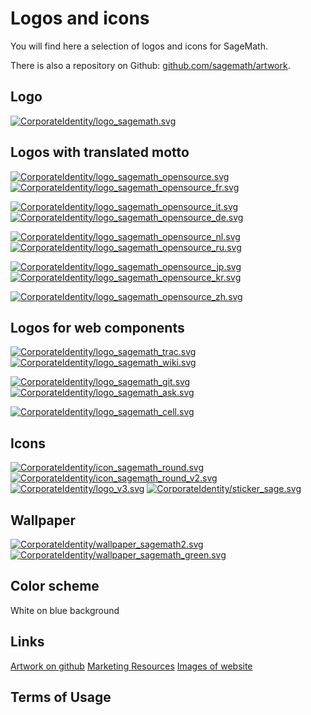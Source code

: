

# Logos and icons

You will find here a selection of logos and icons for SageMath. 

There is also a repository on Github: <a class="https" href="https://github.com/sagemath/artwork">github.com/sagemath/artwork</a>. 


## Logo

<a href="CorporateIdentity/logo_sagemath.svg">![CorporateIdentity/logo_sagemath.svg](CorporateIdentity/logo_sagemath.svg)</a>  


## Logos with translated motto

<a href="CorporateIdentity/logo_sagemath_opensource.svg">![CorporateIdentity/logo_sagemath_opensource.svg](CorporateIdentity/logo_sagemath_opensource.svg)</a> <a href="CorporateIdentity/logo_sagemath_opensource_fr.svg">![CorporateIdentity/logo_sagemath_opensource_fr.svg](CorporateIdentity/logo_sagemath_opensource_fr.svg)</a>  

<a href="CorporateIdentity/logo_sagemath_opensource_it.svg">![CorporateIdentity/logo_sagemath_opensource_it.svg](CorporateIdentity/logo_sagemath_opensource_it.svg)</a> <a href="CorporateIdentity/logo_sagemath_opensource_de.svg">![CorporateIdentity/logo_sagemath_opensource_de.svg](CorporateIdentity/logo_sagemath_opensource_de.svg)</a>  

<a href="CorporateIdentity/logo_sagemath_opensource_nl.svg">![CorporateIdentity/logo_sagemath_opensource_nl.svg](CorporateIdentity/logo_sagemath_opensource_nl.svg)</a> <a href="CorporateIdentity/logo_sagemath_opensource_ru.svg">![CorporateIdentity/logo_sagemath_opensource_ru.svg](CorporateIdentity/logo_sagemath_opensource_ru.svg)</a>  

<a href="CorporateIdentity/logo_sagemath_opensource_jp.svg">![CorporateIdentity/logo_sagemath_opensource_jp.svg](CorporateIdentity/logo_sagemath_opensource_jp.svg)</a>  <a href="CorporateIdentity/logo_sagemath_opensource_kr.svg">![CorporateIdentity/logo_sagemath_opensource_kr.svg](CorporateIdentity/logo_sagemath_opensource_kr.svg)</a>  

<a href="CorporateIdentity/logo_sagemath_opensource_zh.svg">![CorporateIdentity/logo_sagemath_opensource_zh.svg](CorporateIdentity/logo_sagemath_opensource_zh.svg)</a>  


## Logos for web components

<a href="CorporateIdentity/logo_sagemath_trac.svg">![CorporateIdentity/logo_sagemath_trac.svg](CorporateIdentity/logo_sagemath_trac.svg)</a> <a href="CorporateIdentity/logo_sagemath_wiki.svg">![CorporateIdentity/logo_sagemath_wiki.svg](CorporateIdentity/logo_sagemath_wiki.svg)</a>  

<a href="CorporateIdentity/logo_sagemath_git.svg">![CorporateIdentity/logo_sagemath_git.svg](CorporateIdentity/logo_sagemath_git.svg)</a> <a href="CorporateIdentity/logo_sagemath_ask.svg">![CorporateIdentity/logo_sagemath_ask.svg](CorporateIdentity/logo_sagemath_ask.svg)</a>  

<a href="CorporateIdentity/logo_sagemath_cell.svg">![CorporateIdentity/logo_sagemath_cell.svg](CorporateIdentity/logo_sagemath_cell.svg)</a>  


## Icons

<a href="CorporateIdentity/icon_sagemath_round.svg">![CorporateIdentity/icon_sagemath_round.svg](CorporateIdentity/icon_sagemath_round.svg)</a> <a href="CorporateIdentity/icon_sagemath_round_v2.svg">![CorporateIdentity/icon_sagemath_round_v2.svg](CorporateIdentity/icon_sagemath_round_v2.svg)</a> <a href="CorporateIdentity/logo_v3.svg">![CorporateIdentity/logo_v3.svg](CorporateIdentity/logo_v3.svg)</a> <a href="CorporateIdentity/sticker_sage.svg">![CorporateIdentity/sticker_sage.svg](CorporateIdentity/sticker_sage.svg)</a> 


## Wallpaper

<a href="CorporateIdentity/wallpaper_sagemath2.svg">![CorporateIdentity/wallpaper_sagemath2.svg](CorporateIdentity/wallpaper_sagemath2.svg)</a>  <a href="CorporateIdentity/wallpaper_sagemath_green.svg">![CorporateIdentity/wallpaper_sagemath_green.svg](CorporateIdentity/wallpaper_sagemath_green.svg)</a>  


## Color scheme
White on blue background


## Links

<a class="https" href="https://github.com/sagemath/artwork">Artwork on github</a> <a class="http" href="http://www.sagemath.org/library-marketing.html">Marketing Resources</a> <a class="https" href="https://github.com/sagemath/website/tree/master/src/pix">Images of website</a> 


## Terms of Usage
